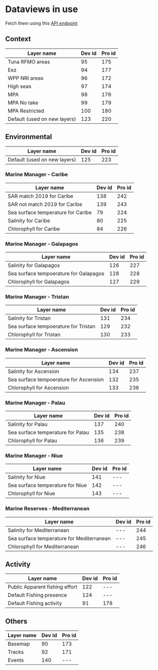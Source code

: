 # Dataviews in use

Fetch them using this [API endpoint](https://gateway.api.globalfishingwatch.org/swagger#/DataviewsAPI)

## Context

| Layer name                   | Dev id | Pro id |
| ---------------------------- | ------ | ------ |
| Tuna RFMO areas              | 95     | 175    |
| Eez                          | 94     | 177    |
| WPP NRI areas                | 96     | 172    |
| High seas                    | 97     | 174    |
| MPA                          | 98     | 176    |
| MPA No take                  | 99     | 179    |
| MPA Restricted               | 100    | 180    |
| Default (used on new layers) | 123    | 220    |

## Environmental

| Layer name                   | Dev id | Pro id |
| ---------------------------- | ------ | ------ |
| Default (used on new layers) | 125    | 223    |

### Marine Manager - Caribe

| Layer name                         | Dev id | Pro id |
| ---------------------------------- | ------ | ------ |
| SAR match 2019 for Caribe          | 138    | 242    |
| SAR not match 2019 for Caribe      | 139    | 243    |
| Sea surface temperature for Caribe | 79     | 224    |
| Salinity for Caribe                | 80     | 225    |
| Chlorophyll for Caribe             | 84     | 226    |

### Marine Manager - Galapagos

| Layer name                             | Dev id | Pro id |
| -------------------------------------- | ------ | ------ |
| Salinity for Galapagos                 | 126    | 227    |
| Sea surface tempoerature for Galapagos | 128    | 228    |
| Chlorophyll for Galapagos              | 127    | 229    |

### Marine Manager - Tristan

| Layer name                           | Dev id | Pro id |
| ------------------------------------ | ------ | ------ |
| Salinity for Tristan                 | 131    | 234    |
| Sea surface tempoerature for Tristan | 129    | 232    |
| Chlorophyll for Tristan              | 130    | 233    |

### Marine Manager - Ascension

| Layer name                             | Dev id | Pro id |
| -------------------------------------- | ------ | ------ |
| Salinity for Ascension                 | 134    | 237    |
| Sea surface tempoerature for Ascension | 132    | 235    |
| Chlorophyll for Ascension              | 133    | 236    |

### Marine Manager - Palau

| Layer name                        | Dev id | Pro id |
| --------------------------------- | ------ | ------ |
| Salinity for Palau                | 137    | 240    |
| Sea surface temperature for Palau | 135    | 238    |
| Chlorophyll for Palau             | 136    | 239    |

### Marine Manager - Niue

| Layer name                       | Dev id | Pro id |
| -------------------------------- | ------ | ------ |
| Salinity for Niue                | 141    | ---    |
| Sea surface temperature for Niue | 142    | ---    |
| Chlorophyll for Niue             | 143    | ---    |

### Marine Reserves - Mediterranean

| Layer name                                | Dev id | Pro id |
| ----------------------------------------- | ------ | ------ |
| Salinity for Mediterranean                | ---    | 244    |
| Sea surface temperature for Mediterranean | ---    | 245    |
| Chlorophyll for Mediterranean             | ---    | 246    |

## Activity

| Layer name                     | Dev id | Pro id |
| ------------------------------ | ------ | ------ |
| Public Apparent fishing effort | 122    | ---    |
| Default Fishing presence       | 124    | ---    |
| Default Fishing activity       | 91     | 178    |

## Others

| Layer name | Dev id | Pro id |
| ---------- | ------ | ------ |
| Basemap    | 90     | 173    |
| Tracks     | 92     | 171    |
| Events     | 140    | ---    |
